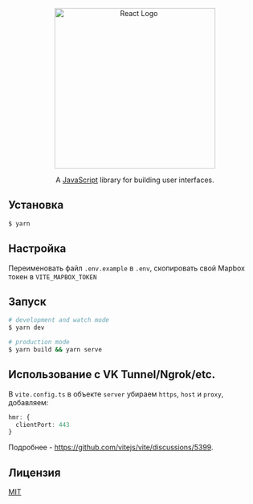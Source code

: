 <p align="center">
  <a href="https://reactjs.org/" target="blank"><img src="https://logos-download.com/wp-content/uploads/2016/09/React_logo_wordmark-700x235.png" width="320" alt="React Logo" /></a>
</p>
<p align="center">A <a href="https://javascript.com" target="_blank">JavaScript</a> library for building user interfaces.</p>

## Установка
```bash
$ yarn
```

## Настройка
Переименовать файл `.env.example` в `.env`, скопировать свой Mapbox токен в `VITE_MAPBOX_TOKEN`

## Запуск
```bash
# development and watch mode
$ yarn dev

# production mode
$ yarn build && yarn serve
```

## Использование с **VK Tunnel**/**Ngrok**/etc.
В `vite.config.ts` в объекте `server` убираем `https`, `host` и `proxy`, добавляем:
```typescript
hmr: {
  clientPort: 443
}
```
Подробнее - https://github.com/vitejs/vite/discussions/5399.

## Лицензия
[MIT](LICENSE)
